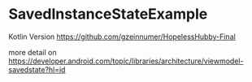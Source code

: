 # SavedInstanceStateExample

Kotlin Version https://github.com/gzeinnumer/HopelessHubby-Final

more detail on
https://developer.android.com/topic/libraries/architecture/viewmodel-savedstate?hl=id

![]()